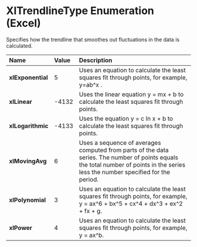 
# XlTrendlineType Enumeration (Excel)

Specifies how the trendline that smoothes out fluctuations in the data is calculated.



|**Name**|**Value**|**Description**|
|:-----|:-----|:-----|
|**xlExponential**|5|Uses an equation to calculate the least squares fit through points, for example, y=ab^x .|
|**xlLinear**|-4132|Uses the linear equation y = mx + b to calculate the least squares fit through points.|
|**xlLogarithmic**|-4133|Uses the equation y = c ln x + b to calculate the least squares fit through points.|
|**xlMovingAvg**|6|Uses a sequence of averages computed from parts of the data series. The number of points equals the total number of points in the series less the number specified for the period.|
|**xlPolynomial**|3|Uses an equation to calculate the least squares fit through points, for example, y = ax^6 + bx^5 + cx^4 + dx^3 + ex^2 + fx + g.|
|**xlPower**|4|Uses an equation to calculate the least squares fit through points, for example, y = ax^b.|
